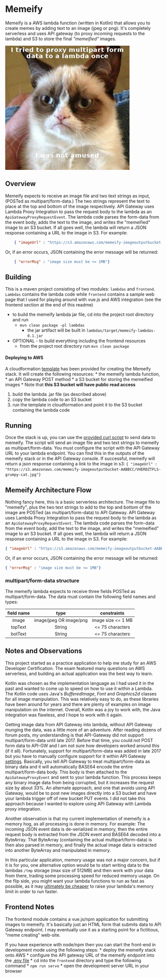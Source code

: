 Memeify
================================================================================================================
Memeify is a AWS lambda function (written in Kotlin) that allows you to create memes by adding text to an 
image (jpeg or png). It's completely serverless and uses API gateway (to proxy incoming requests to the
lambda) and S3 to store the final *"memeified"* images. 


![grumpy-cat](https://github.com/strohs/memeify/blob/master/memeified-grumpy-cat.jpg)

## Overview
Memeify expects to receive an image file and two text strings as input, (POSTed as multipart/form-data.)
The two strings represent the text to place at the top and bottom of the image respectively. 
API Gateway uses Lambda Proxy Integration to pass the request body to the lambda as an `ApiGatewayProxyRequestEvent`. 
The lambda code parses the form-data from the event body, adds the text to the image, and writes the "memeified" image 
to an S3 bucket.
If all goes well, the lambda will return a JSON response containing a URL to the image in S3. 
For example:    
```json
    { "imageUrl" : "https://s3.amazonaws.com/memeify-imageoutputbucket-AABBCC/VHERDZTFLS-grumpy-cat.jpg"}
```

Or, if an error occurs, JSON containing the error message will be returned:
```json
    { "errorMsg" : "image size must be <= 1MB"}
```
   

## Building
This is a maven project consisting of two modules: `lambdas` and `frontend`. `Lambdas` contains the 
lambda code while `frontend` contains a sample web page that I used for playing around with vue.js and AWS
integration (see the frontend section at the end of this readme)

* to build the memeify lambda jar file, cd into the project root directory and run
    * `mvn clean package -pl lambdas`
        * the jar artifact will be built in `lambdas/target/memeify-lambdas-0.1.jar`
* OPTIONAL - to build everything including the frontend resources
    * from the project root directory run `mvn clean package`

#### Deploying to AWS
A cloudformation [template](aws/memeify.yaml) has been provided for creating the Memeify stack. It will create the
following resources:
    * the memeify lambda function, 
    * an API Gateway POST method
    * a S3 bucket for storing the memeified images
        * Note that **this S3 bucket will have public read access**

1. build the lambda .jar file (as described above)
2. copy the lambda code to an S3 bucket
3. run the template in cloudformation and point it to the S3 bucket containing the lambda code

## Running
Once the stack is up, you can use the [provided curl script](aws/post-image.sh) to send data to memeify. The script
will send an image file and two text strings to memeify as multipart/form-data. You must configure the script with
the API Gateway URL to your lambda endpoint. You can find this in the outputs of the memeify stack or in the API
Gateway console. 
If successful, memeify will return a json response containing a link to the image in s3:
    ```{ "imageUrl" : "https://s3.amazonaws.com/memeify-imageoutputbucket-AABBCC/VHERDZTFLS-grumpy-cat.jpg"}``` 


## Memeify Architecture Flow
Nothing fancy here, this is a basic serverless architecture. The image file to "memeify", plus the two text strings 
to add to the top and bottom of the image are POSTed (as multipart/form-data) to API Gateway.  API Gateway uses Lambda
Proxy Integration to pass the request body to the lambda as an `ApiGatewayProxyRequestEvent`. The lambda code 
parses the form-data from the event body, add the text to the image, and writes the "memeified" image to an S3 bucket.
If all goes well, the lambda will return a JSON response containing a URL to the image in
 S3. For example: 
```json
{ "imageUrl" : "https://s3.amazonaws.com/memeify-imageoutputbucket-AABBCC/VHERDZTFLS-grumpy-cat.jpg"}
```
Or, if an error occurs, JSON containing the error message will be returned:
```json
{ "errorMsg" : "image size must be <= 1MB"}
```
    
### multipart/form-data structure
The memeify lambda expects to receive three fields POSTed as multipart/form-data. The data must contain the following
field names and types:

| field name |           type          |    constraints   |
|:----------:|:-----------------------:|:----------------:|
| image      | image/jpeg OR image/png | image size <= 1 MB |
| topText    | String                  | <= 75 characters |
| botText    | String                  | <= 75 characters |


## Notes and Observations
This project started as a practice application to help me study for an AWS Developer Certification. The exam
featured many questions on AWS serverless, and building an actual application was the best way to learn. 

Kotlin was chosen as the implementation language as I had used it in the past and wanted to come up to speed on 
 how to use it within a Lambda. The Kotlin code uses Java's *BufferedImage*, *Font* and *Graphics2d* classes for all 
 image manipulation. This was relatively easy to do, as these libraries have been around for years and there are 
 plenty of examples on image manipulation on the internet. Overall, Kotlin was a joy to work with, the Java integration was 
 flawless, and I hope to work with it again.

Getting image data from API Gateway into lambda, without API Gateway munging the data, was a little more of 
an adventure. After reading dozens of forum posts, my understanding is that API-Gateway did not support 
multipart/form-data until late 2017. Before that time, you could not POST form data to API-GW and I am not
sure how developers worked around this (if it all).  Fortunately, support for multipart/form-data was added in late 
2017 but you have to manually configure support for it within API Gateway 
[settings](https://docs.aws.amazon.com/apigateway/latest/developerguide/api-gateway-payload-encodings.html). Basically,
you tell API Gateway to treat multipart/form-data as binary data and it will automatically BASE64 encode the entire
multipart/form-data body. This body is then attached to the `ApiGatewayProxyEvent` and sent to your lambda function. 
This process keeps any binary image data from being corrupted, but it increases the request size by about 33%. 
An alternate approach, and one that avoids using API Gateway, would be to post new images directly into a S3 bucket 
and have your lambda trigger off of new bucket PUT events. I did not take this approach because I wanted to explore 
using API Gateway with Lambda proxy integration.  

Another observation is that my current implementation of memeify is a memory hog, as all processing is done in memory.
For example:
The incoming JSON event data is de-serialized in memory, then the entire request body is extracted from the JSON event 
 and BASE64 decoded into a ByteArray. That ByteArray (containing the actual multipart/form-data) is then also parsed 
 in memory, and finally the actual image data is extracted into another ByteArray and manipulated in memory. 
 
In this particular application, memory usage was not a major concern, but if it is for you, one alternative 
option would be to start writing data to the lambdas `/tmp` storage (max size of 512MB) 
and then work with your data from there, trading some processing speed for reduced memory usage. On the flip side, you 
might want your lambda functions to run as fast as possible, as it may 
[ultimately be cheaper](https://medium.com/@jconning/aws-lambda-faster-is-cheaper-6bf32f58d741) to raise your lambda's
 memory limit in order to run faster.

## Frontend Notes
The frontend module contains a vue.js/npm application for submitting images to memeify. It's basically just an HTML form
 that submits data to API Gateway endpoint. I may eventually use it as a starting point for a fictitious, 
 "meme creating" web-site. 

If you have experience with node/npm then you can start the front-end in development mode using the following steps:
    * deploy the memeify stack onto AWS
    * configure the API gateway URL of the memeify endpoint into the [.env file](frontend/.env)
    * cd into the `frontend` directory and type the following command
        * `npm run serve`
        * open the development server URL in your browser